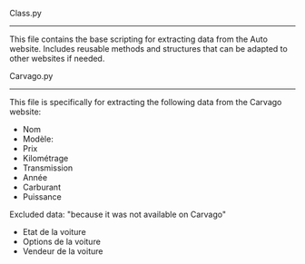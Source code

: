 Class.py
________
This file contains the base scripting for extracting data from the Auto website.
Includes reusable methods and structures that can be adapted to other websites if needed.




Carvago.py
__________
This file is specifically for extracting the following data from the Carvago website:
  - Nom
  - Modèle:
  - Prix
  - Kilométrage
  - Transmission
  - Année
  - Carburant
  - Puissance


Excluded data: "because it was not available on Carvago"
- Etat de la voiture
- Options de la voiture
- Vendeur de la voiture
